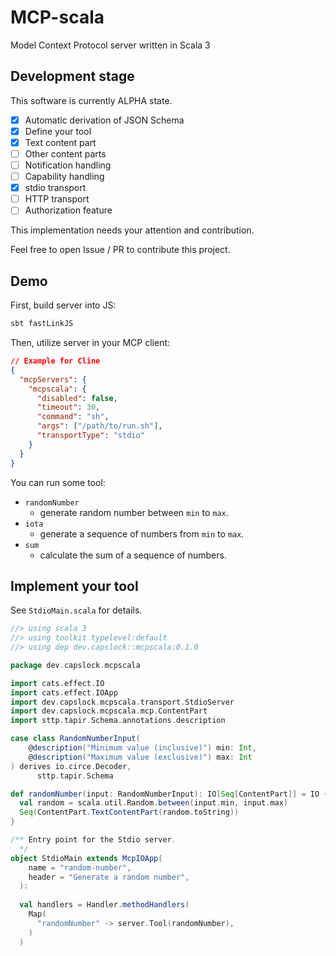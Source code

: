 # MCP-scala

Model Context Protocol server written in Scala 3

## Development stage

This software is currently ALPHA state.

- [x] Automatic derivation of JSON Schema
- [x] Define your tool
- [x] Text content part
- [ ] Other content parts
- [ ] Notification handling
- [ ] Capability handling
- [x] stdio transport
- [ ] HTTP transport
- [ ] Authorization feature

This implementation needs your attention and contribution.

Feel free to open Issue / PR to contribute this project.

## Demo

First, build server into JS:

```sh
sbt fastLinkJS
```

Then, utilize server in your MCP client:

```json
// Example for Cline
{
  "mcpServers": {
    "mcpscala": {
      "disabled": false,
      "timeout": 30,
      "command": "sh",
      "args": ["/path/to/run.sh"],
      "transportType": "stdio"
    }
  }
}
```

You can run some tool:

- `randomNumber`
  - generate random number between `min` to `max`.
- `iota`
  - generate a sequence of numbers from `min` to `max`.
- `sum`
  - calculate the sum of a sequence of numbers.

## Implement your tool

See `StdioMain.scala` for details.

```scala
//> using scala 3
//> using toolkit typelevel:default
//> using dep dev.capslock::mcpscala:0.1.0

package dev.capslock.mcpscala

import cats.effect.IO
import cats.effect.IOApp
import dev.capslock.mcpscala.transport.StdioServer
import dev.capslock.mcpscala.mcp.ContentPart
import sttp.tapir.Schema.annotations.description

case class RandomNumberInput(
    @description("Minimum value (inclusive)") min: Int,
    @description("Maximum value (exclusive)") max: Int
) derives io.circe.Decoder,
      sttp.tapir.Schema

def randomNumber(input: RandomNumberInput): IO[Seq[ContentPart]] = IO {
  val random = scala.util.Random.between(input.min, input.max)
  Seq(ContentPart.TextContentPart(random.toString))
}

/** Entry point for the Stdio server.
  */
object StdioMain extends McpIOApp(
    name = "random-number",
    header = "Generate a random number",
  ):
    
  val handlers = Handler.methodHandlers(
    Map(
      "randomNumber" -> server.Tool(randomNumber),
    )
  )

```

